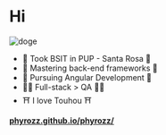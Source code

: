 # Hi

![doge](https://media.tenor.com/KNH5fzru2cMAAAAi/touhou-fumo-reimu.gif)

- 🏫 Took BSIT in PUP - Santa Rosa 🏫
- 🌱 Mastering back-end frameworks 🌱
- 🔭 Pursuing Angular Development 🔭
- 🧑‍💻 Full-stack > QA 🧑‍💻
- ⛩️ I love Touhou ⛩️

[**phyrozz.github.io/phyrozz/**](https://phyrozz.github.io/phyrozz/)
